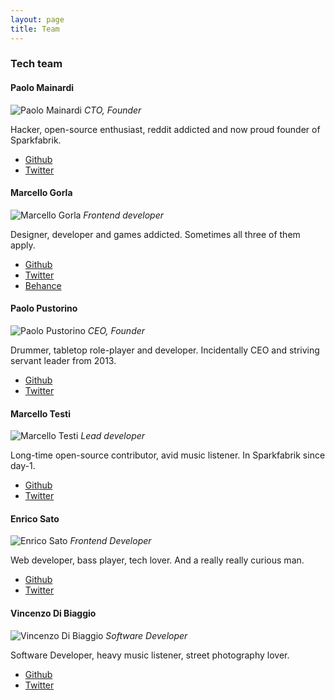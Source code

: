 ```yaml
---
layout: page
title: Team
---
```


### Tech team
<div class="team-page">

  <div class="row row-top-margin">
    <div class="col-md-12">
      <h4> Paolo Mainardi </h4>
      <img src="http://www.sparkfabrik.com/images/team/paolo.jpg" alt="Paolo Mainardi" class="img-rounded pull-left avatar">
      <i> CTO, Founder </i>
      <p class="small">Hacker, open-source enthusiast, reddit addicted and now proud founder of Sparkfabrik.</p>
      <ul class="list-inline">
        <li> <i class="fa fa-github"></i> <a href="http://www.github.com/paolomainardi">Github</a></li>
        <li> <i class="fa fa-twitter"></i> <a href="http://www.twitter.com/paolomainardi">Twitter</a></li>
      </ul>
    </div>
  </div>

  <div class="row row-top-margin">
    <div class="col-md-12">
      <h4 id="marcello_gorla"> Marcello Gorla </h4>
      <img src="http://www.sparkfabrik.com/images/team/mg.png" alt="Marcello Gorla" class="img-rounded pull-left avatar">
      <i> Frontend developer </i>
      <p class="small">Designer, developer and games addicted. Sometimes all three of them apply.</p>
      <ul class="list-inline">
        <li> <i class="fa fa-github"></i> <a href="http://www.github.com/mgdesign">Github</a></li>
        <li> <i class="fa fa-twitter"></i> <a href="http://www.twitter.com/mgdesign">Twitter</a></li>
        <li> <i class="fa fa-behance"></i> <a href="https://www.behance.net/mgorla">Behance</a></li>
      </ul>
    </div>
  </div>

  <div class="row row-top-margin">
    <div class="col-md-12">
      <h4> Paolo Pustorino </h4>
      <img src="http://www.sparkfabrik.com/images/team/pusto.png" alt="Paolo Pustorino" class="img-rounded pull-left avatar">
      <i> CEO, Founder </i>
      <p class="small">Drummer, tabletop role-player and developer. Incidentally CEO and striving servant leader from 2013.</p>
      <ul class="list-inline">
        <li> <i class="fa fa-github"></i> <a href="http://www.github.com/stickgrinder">Github</a></li>
        <li> <i class="fa fa-twitter"></i> <a href="http://www.twitter.com/stickgrinder">Twitter</a></li>
      </ul>
    </div>
  </div>

  <div class="row row-top-margin">
    <div class="col-md-12">
      <h4> Marcello Testi </h4>
      <img src="http://www.sparkfabrik.com/images/team/pinolo.png" alt="Marcello Testi" class="img-rounded pull-left avatar">
      <i> Lead developer </i>
      <p class="small">Long-time open-source contributor, avid music listener. In Sparkfabrik since day-1.</p>
      <ul class="list-inline">
        <li> <i class="fa fa-github"></i> <a href="http://www.github.com/pinolo">Github</a></li>
        <li> <i class="fa fa-twitter"></i> <a href="http://www.twitter.com/pinolo">Twitter</a></li>
      </ul>
    </div>
  </div>

  <div class="row row-top-margin">
    <div class="col-md-12">
      <h4> Enrico Sato </h4>
      <img src="http://www.sparkfabrik.com/images/team/enrico.jpg" alt="Enrico Sato" class="img-rounded pull-left avatar">
      <i> Frontend Developer </i>
      <p class="small">Web developer, bass player, tech lover. And a really really curious man.</p>
      <ul class="list-inline">
        <li> <i class="fa fa-github"></i> <a href="http://github.com/enricosato">Github</a></li>
        <li> <i class="fa fa-twitter"></i> <a href="https://twitter.com/RetiAlternative">Twitter</a></li>
      </ul>
    </div>
  </div>

  <div class="row row-top-margin">
    <div class="col-md-12">
      <h4> Vincenzo Di Biaggio </h4>
      <img src="http://www.sparkfabrik.com/images/team/vinz.png" alt="Vincenzo Di Biaggio" class="img-rounded pull-left avatar">
      <i> Software Developer </i>
      <p class="small">Software Developer, heavy music listener, street photography lover.</p>
      <ul class="list-inline">
        <li> <i class="fa fa-github"></i> <a href="https://github.com/vincenzodibiaggio">Github</a></li>
        <li> <i class="fa fa-twitter"></i> <a href="https://twitter.com/vincenzodb">Twitter</a></li>
      </ul>
    </div>
  </div>

</div>


